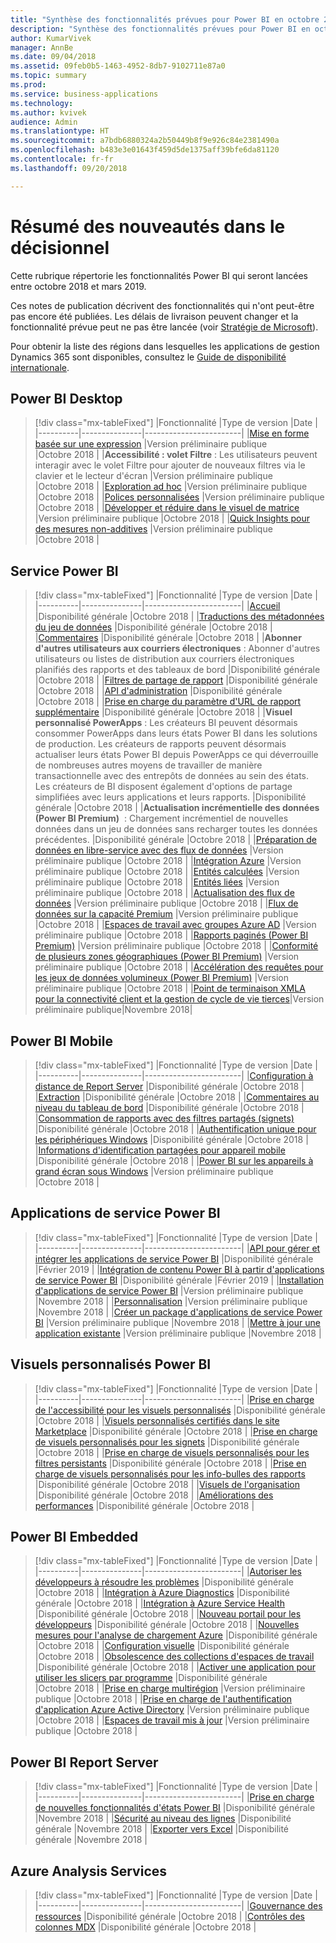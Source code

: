 ```yaml
---
title: "Synthèse des fonctionnalités prévues pour Power BI en octobre 2018"
description: "Synthèse des fonctionnalités prévues pour Power BI en octobre 2018"
author: KumarVivek
manager: AnnBe
ms.date: 09/04/2018
ms.assetid: 09feb0b5-1463-4952-8db7-9102711e87a0
ms.topic: summary
ms.prod: 
ms.service: business-applications
ms.technology: 
ms.author: kvivek
audience: Admin
ms.translationtype: HT
ms.sourcegitcommit: a7bdb6880324a2b50449b8f9e926c84e2381490a
ms.openlocfilehash: b483e3e01643f459d5de1375aff39bfe6da81120
ms.contentlocale: fr-fr
ms.lasthandoff: 09/20/2018

---
```

# <a name="summary-of-whats-new-in-business-intelligence"></a>Résumé des nouveautés dans le décisionnel

Cette rubrique répertorie les fonctionnalités Power BI qui seront lancées entre octobre 2018 et mars 2019. 

Ces notes de publication décrivent des fonctionnalités qui n'ont peut-être pas encore été publiées. Les délais de livraison peuvent changer et la fonctionnalité prévue peut ne pas être lancée (voir [Stratégie de Microsoft](https://go.microsoft.com/fwlink/p/?linkid=2007332)).
    
Pour obtenir la liste des régions dans lesquelles les applications de gestion Dynamics 365 sont disponibles, consultez le [Guide de disponibilité internationale](https://aka.ms/dynamics_365_international_availability_deck).

## <a name="power-bi-desktop"></a>Power BI Desktop
> [!div class="mx-tableFixed"]
> |Fonctionnalité   |Type de version   |Date    |
> |----------|---------------|------------------------|
> |[Mise en forme basée sur une expression](power-bi-desktop/expression-based-formatting.md)   |Version préliminaire publique   |Octobre 2018    |
> |**Accessibilité : volet Filtre** : Les utilisateurs peuvent interagir avec le volet Filtre pour ajouter de nouveaux filtres via le clavier et le lecteur d'écran   |Version préliminaire publique   |Octobre 2018    |
> |[Exploration ad hoc](power-bi-desktop/adhoc-exploration.md)   |Version préliminaire publique   |Octobre 2018    |
> |[Polices personnalisées](power-bi-desktop/custom-fonts.md)   |Version préliminaire publique   |Octobre 2018    |
> |[Développer et réduire dans le visuel de matrice](power-bi-desktop/expand-collapse-matrix.md)   |Version préliminaire publique   |Octobre 2018    |
> |[Quick Insights pour des mesures non-additives](power-bi-desktop/non-additive-measure-insights.md)   |Version préliminaire publique   |Octobre 2018    |

## <a name="power-bi-service"></a>Service Power BI
> [!div class="mx-tableFixed"]
> |Fonctionnalité   |Type de version   |Date    |
> |----------|---------------|------------------------|
> |[Accueil](power-bi-service/power-bi-home.md)   |Disponibilité générale   |Octobre 2018    |
> |[Traductions des métadonnées du jeu de données](power-bi-service/dataset-metadata-translations.md)   |Disponibilité générale   |Octobre 2018    |
> |[Commentaires](power-bi-service/commenting.md)   |Disponibilité générale   |Octobre 2018    |
> |**Abonner d'autres utilisateurs aux courriers électroniques** : Abonner d'autres utilisateurs ou listes de distribution aux courriers électroniques planifiés des rapports et des tableaux de bord   |Disponibilité générale   |Octobre 2018    |
> |[Filtres de partage de rapport](power-bi-service/filters-for-report-sharing.md)   |Disponibilité générale   |Octobre 2018    |
> |[API d'administration](power-bi-service/admin-apis.md)   |Disponibilité générale   |Octobre 2018    |
> |[Prise en charge du paramètre d'URL de rapport supplémentaire](power-bi-service/additional-report-url-parameter-support.md)   |Disponibilité générale   |Octobre 2018    |
> |**Visuel personnalisé PowerApps** : Les créateurs BI peuvent désormais consommer PowerApps dans leurs états Power BI dans les solutions de production. Les créateurs de rapports peuvent désormais actualiser leurs états Power BI depuis PowerApps ce qui déverrouille de nombreuses autres moyens de travailler de manière transactionnelle avec des entrepôts de données au sein des états. Les créateurs de BI disposent également d'options de partage simplifiées avec leurs applications et leurs rapports.   |Disponibilité générale   |Octobre 2018    |
> |**Actualisation incrémentielle des données (Power BI Premium)**  : Chargement incrémentiel de nouvelles données dans un jeu de données sans recharger toutes les données précédentes.   |Disponibilité générale   |Octobre 2018    |
> |[Préparation de données en libre-service avec des flux de données](power-bi-service/self-service-data-prep-with-dataflows.md)   |Version préliminaire publique   |Octobre 2018    |
> |[Intégration Azure](power-bi-service/azure-integration.md)   |Version préliminaire publique   |Octobre 2018    |
> |[Entités calculées](power-bi-service/computed-entities.md)   |Version préliminaire publique   |Octobre 2018    |
> |[Entités liées](power-bi-service/linked-entities.md)   |Version préliminaire publique   |Octobre 2018    |
> |[Actualisation des flux de données](power-bi-service/dataflow-refresh.md)   |Version préliminaire publique   |Octobre 2018    |
> |[Flux de données sur la capacité Premium](power-bi-service/dataflows-on-premium-capacity.md)   |Version préliminaire publique   |Octobre 2018    |
> |[Espaces de travail avec groupes Azure AD](power-bi-service/workspaces-azure-ad-groups.md)   |Version préliminaire publique   |Octobre 2018    |
> |[Rapports paginés (Power BI Premium)](power-bi-service/rdl-reports.md)   |Version préliminaire publique   |Octobre 2018    |
> |[Conformité de plusieurs zones géographiques (Power BI Premium)](power-bi-service/premium-multi-geo-for-compliance.md)   |Version préliminaire publique   |Octobre 2018    |
> |[Accélération des requêtes pour les jeux de données volumineux (Power BI Premium)](power-bi-service/query-acceleration-large-datasets.md)   |Version préliminaire publique   |Octobre 2018    |
> |[Point de terminaison XMLA pour la connectivité client et la gestion de cycle de vie tierces](power-bi-service/xmla-endpoint.md)|Version préliminaire publique|Novembre 2018|


## <a name="power-bi-mobile"></a>Power BI Mobile
> [!div class="mx-tableFixed"]
> |Fonctionnalité   |Type de version   |Date    |
> |----------|---------------|------------------------|
> |[Configuration à distance de Report Server](power-bi-mobile/sql-server-reporting-services-remote-configuration.md)   |Disponibilité générale   |Octobre 2018    |
> |[Extraction](power-bi-mobile/drill-through.md)   |Disponibilité générale   |Octobre 2018    |
> |[Commentaires au niveau du tableau de bord](power-bi-mobile/dashboard-commenting.md)   |Disponibilité générale   |Octobre 2018    |
> |[Consommation de rapports avec des filtres partagés (signets)](power-bi-mobile/sharing-consuming-report-bookmarks.md)   |Disponibilité générale   |Octobre 2018    |
> |[Authentification unique pour les périphériques Windows](power-bi-mobile/single-sign-windows-apps.md)   |Disponibilité générale   |Octobre 2018    |
> |[Informations d'identification partagées pour appareil mobile](power-bi-mobile/shared-credentials.md)   |Disponibilité générale   |Octobre 2018    |
> |[Power BI sur les appareils à grand écran sous Windows](power-bi-mobile/power-bi-windows-based-large-screen-devices.md)   |Version préliminaire publique   |Octobre 2018    |


## <a name="power-bi-service-apps"></a>Applications de service Power BI
> [!div class="mx-tableFixed"]
> |Fonctionnalité   |Type de version   |Date    |
> |----------|---------------|------------------------|
> |[API pour gérer et intégrer les applications de service Power BI](power-bi-apps/apis-manage-embed-power-bi-apps.md)   |Disponibilité générale   |Février 2019    |
> |[Intégration de contenu Power BI à partir d'applications de service Power BI](power-bi-apps/embedding-power-bi-content-power-bi-apps.md)   |Disponibilité générale   |Février 2019    |
> |[Installation d'applications de service Power BI](power-bi-apps/installing-power-bi-apps.md)   |Version préliminaire publique   |Novembre 2018    |
> |[Personnalisation](power-bi-apps/personalization.md)   |Version préliminaire publique   |Novembre 2018    |
> |[Créer un package d'applications de service Power BI](power-bi-apps/create-app-package.md)   |Version préliminaire publique   |Novembre 2018    |
> |[Mettre à jour une application existante](power-bi-apps/update-existing-app.md)   |Version préliminaire publique   |Novembre 2018    |


## <a name="power-bi-custom-visuals"></a>Visuels personnalisés Power BI
> [!div class="mx-tableFixed"]
> |Fonctionnalité   |Type de version   |Date    |
> |----------|---------------|------------------------|
> |[Prise en charge de l'accessibilité pour les visuels personnalisés](power-bi-custom-visuals/accessibility-support-custom-visuals.md)   |Disponibilité générale   |Octobre 2018    |
> |[Visuels personnalisés certifiés dans le site Marketplace](power-bi-custom-visuals/certified-custom-visuals-marketplace.md)   |Disponibilité générale   |Octobre 2018    |
> |[Prise en charge de visuels personnalisés pour les signets](power-bi-custom-visuals/custom-visual-support-bookmarks.md)   |Disponibilité générale   |Octobre 2018    |
> |[Prise en charge de visuels personnalisés pour les filtres persistants](power-bi-custom-visuals/custom-visual-support-persistent-filters.md)   |Disponibilité générale   |Octobre 2018    |
> |[Prise en charge de visuels personnalisés pour les info-bulles des rapports](power-bi-custom-visuals/custom-visual-support-report-tooltips.md)   |Disponibilité générale   |Octobre 2018    |
> |[Visuels de l'organisation](power-bi-custom-visuals/organization-visuals.md)   |Disponibilité générale   |Octobre 2018    |
> |[Améliorations des performances](power-bi-custom-visuals/performance-improvements.md)   |Disponibilité générale   |Octobre 2018    |


## <a name="power-bi-embedded"></a>Power BI Embedded
> [!div class="mx-tableFixed"]
> |Fonctionnalité   |Type de version   |Date    |
> |----------|---------------|------------------------|
> |[Autoriser les développeurs à résoudre les problèmes](power-bi-embedded/enable-developers-troubleshoot.md)   |Disponibilité générale   |Octobre 2018    |
> |[Intégration à Azure Diagnostics](power-bi-embedded/integration-azure-diagnostics.md)   |Disponibilité générale   |Octobre 2018    |
> |[Intégration à Azure Service Health](power-bi-embedded/integration-azure-service-health.md)   |Disponibilité générale   |Octobre 2018    |
> |[Nouveau portail pour les développeurs](power-bi-embedded/new-developer-portal.md)   |Disponibilité générale   |Octobre 2018    |
> |[Nouvelles mesures pour l'analyse de chargement Azure](power-bi-embedded/new-metrics-azure-load-monitoring.md)   |Disponibilité générale   |Octobre 2018    |
> |[Configuration visuelle](power-bi-embedded/visual-configuration.md)   |Disponibilité générale   |Octobre 2018    |
> |[Obsolescence des collections d'espaces de travail](power-bi-embedded/workspace-collection-deprecation.md)   |Disponibilité générale   |Octobre 2018    |
> |[Activer une application pour utiliser les slicers par programme](power-bi-embedded/enable-application-programmatically-use-slicers.md)   |Disponibilité générale   |Octobre 2018    |
> |[Prise en charge multirégion](power-bi-embedded/multi-region-support.md)   |Version préliminaire publique   |Octobre 2018    |
> |[Prise en charge de l'authentification d'application Azure Active Directory](power-bi-embedded/supporting-azure-active-directory-application-authentication.md)   |Version préliminaire publique   |Octobre 2018    |
> |[Espaces de travail mis à jour](power-bi-embedded/workspace-v2.md)   |Version préliminaire publique   |Octobre 2018    |


## <a name="power-bi-report-server"></a>Power BI Report Server
> [!div class="mx-tableFixed"]
> |Fonctionnalité   |Type de version   |Date    |
> |----------|---------------|------------------------|
> |[Prise en charge de nouvelles fonctionnalités d'états Power BI](power-bi-report-server/index.md)   |Disponibilité générale        |Novembre 2018    |
> |[Sécurité au niveau des lignes](power-bi-report-server/index.md)   |Disponibilité générale         |Novembre 2018    |
> |[Exporter vers Excel](power-bi-report-server/index.md)   |Disponibilité générale         |Novembre 2018    |

## <a name="azure-analysis-services"></a>Azure Analysis Services
> [!div class="mx-tableFixed"]
> |Fonctionnalité   |Type de version   |Date    |
> |----------|---------------|------------------------|
> |[Gouvernance des ressources](azure-analysis-services/index.md)   |Disponibilité générale   |Octobre 2018    |
> |[Contrôles des colonnes MDX](azure-analysis-services/index.md)   |Disponibilité générale   |Octobre 2018    |

